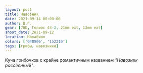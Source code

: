 ```yaml
---
layout: post
title: Навозник
date: 2021-09-14 00:00:00
author: Д.Г.
gear: [70D, Гелиос 44-2, 21mm ext, 13mm ext]
shoot_date: 2021-09-12
location: Нахабино
colors: ['040806', '1b2219']
tags: [грибы, навозники]
---
```

Куча грибочков с крайне романтичным названием _"Навозник рассеянный"_.

